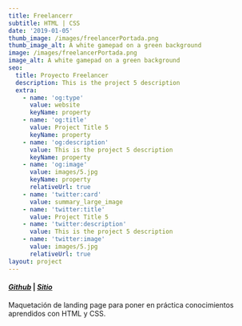 ```yaml
---
title: Freelancerr
subtitle: HTML | CSS
date: '2019-01-05'
thumb_image: /images/freelancerPortada.png
thumb_image_alt: A white gamepad on a green background
image: /images/freelancerPortada.png
image_alt: A white gamepad on a green background
seo:
  title: Proyecto Freelancer
  description: This is the project 5 description
  extra:
    - name: 'og:type'
      value: website
      keyName: property
    - name: 'og:title'
      value: Project Title 5
      keyName: property
    - name: 'og:description'
      value: This is the project 5 description
      keyName: property
    - name: 'og:image'
      value: images/5.jpg
      keyName: property
      relativeUrl: true
    - name: 'twitter:card'
      value: summary_large_image
    - name: 'twitter:title'
      value: Project Title 5
    - name: 'twitter:description'
      value: This is the project 5 description
    - name: 'twitter:image'
      value: images/5.jpg
      relativeUrl: true
layout: project
---
```

#### [***Github***](https://github.com/andiparodi/maquetacion-Freelancer) | [***Sitio***](https://andiproyecto1.netlify.app/)

Maquetación de landing page para poner en práctica conocimientos aprendidos con HTML y CSS.

